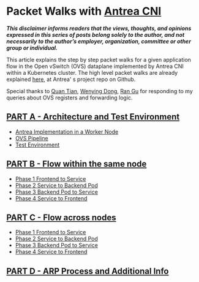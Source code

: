 # Packet Walks with [Antrea CNI](https://github.com/vmware-tanzu/antrea)

_**This disclaimer informs readers that the views, thoughts, and opinions expressed in this series of posts belong solely to the author, and not necessarily to the author’s employer, organization, committee or other group or individual.**_

This article explains the step by step packet walks for a given application flow in the Open vSwitch (OVS) dataplane implemented by Antrea CNI within a Kubernetes cluster. The high level packet walks are already explained [here](https://github.com/vmware-tanzu/antrea/blob/master/docs/architecture.md#pod-networking), at Antrea' s project repo on Github.

Special thanks to [Quan Tian](https://github.com/tnqn), [Wenying Dong](https://github.com/wenyingd), [Ran Gu](https://github.com/gran-vmv) for responding to my queries about OVS registers and forwarding logic. 

## [PART A - Architecture and Test Environment](https://github.com/dumlutimuralp/antrea-packet-walks/blob/master/part_a/README.md)

- [Antrea Implementation in a Worker Node](https://github.com/dumlutimuralp/antrea-packet-walks/blob/master/part_a/README.md#1-antrea-implementation-in-a-worker-node)
- [OVS Pipeline](https://github.com/dumlutimuralp/antrea-packet-walks/blob/master/part_a/README.md#2-ovs-pipeline)
- [Test Environment](https://github.com/dumlutimuralp/antrea-packet-walks/blob/master/part_a/README.md#3-test-environment)

## [PART B - Flow within the same node](https://github.com/dumlutimuralp/antrea-packet-walks/blob/master/part_b/README.md)

- [Phase 1 Frontend to Service](https://github.com/dumlutimuralp/antrea-packet-walks/blob/master/part_b/README.md#4-phase-1---frontend-to-service)
- [Phase 2 Service to Backend Pod](https://github.com/dumlutimuralp/antrea-packet-walks/blob/master/part_b/README.md#5-phase-2---service-to-backend-pod)
- [Phase 3 Backend Pod to Service](https://github.com/dumlutimuralp/antrea-packet-walks/blob/master/part_b/README.md#6-phase-3---backend-pod-to-service)
- [Phase 4 Service to Frontend](https://github.com/dumlutimuralp/antrea-packet-walks/blob/master/part_b/README.md#7-phase-4---service-to-frontend)

## [PART C - Flow across nodes](https://github.com/dumlutimuralp/antrea-packet-walks/blob/master/part_c/README.md)

- [Phase 1 Frontend to Service](https://github.com/dumlutimuralp/antrea-packet-walks/tree/master/part_c#8-phase-1---frontend-pod-to-service)
- [Phase 2 Service to Backend Pod](https://github.com/dumlutimuralp/antrea-packet-walks/tree/master/part_c#9-phase-2---service-to-backend-pod)
- [Phase 3 Backend Pod to Service](https://github.com/dumlutimuralp/antrea-packet-walks/tree/master/part_c#10-phase-3---backend-pod-to-service)
- [Phase 4 Service to Frontend](https://github.com/dumlutimuralp/antrea-packet-walks/tree/master/part_c#11-phase-4---service-to-frontend-pod)

## [PART D - ARP Process and Additional Info](https://github.com/dumlutimuralp/antrea-packet-walks/blob/master/part_d/README.md)
